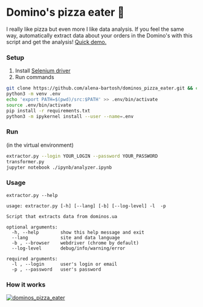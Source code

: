 # Domino's pizza eater :pizza:
I really like pizza but even more I like data analysis. 
If you feel the same way, automatically extract data about your orders in the Domino's with this script and get the analysis!
[Quick demo.](https://github.com/alena-bartosh/dominos_pizza_eater/blob/master/ipynb/analyzer.ipynb)
 
### Setup
1. Install [Selenium driver](https://selenium-python.readthedocs.io/installation.html)
2. Run commands
```sh
git clone https://github.com/alena-bartosh/dominos_pizza_eater.git && cd dominos_pizza_eater/
python3 -m venv .env
echo 'export PATH=$(pwd)/src:$PATH' >> .env/bin/activate
source .env/bin/activate
pip install -r requirements.txt
python3 -m ipykernel install --user --name=.env
```

### Run
(in the virtual environment)
```sh
extractor.py --login YOUR_LOGIN --password YOUR_PASSWORD
transformer.py
jupyter notebook ./ipynb/analyzer.ipynb
```

### Usage
```
extractor.py --help

usage: extractor.py [-h] [--lang] [-b] [--log-level] -l  -p

Script that extracts data from dominos.ua

optional arguments:
  -h, --help        show this help message and exit
  --lang            site and data language
  -b , --browser    webdriver (chrome by default)
  --log-level       debug/info/warning/error

required arguments:
  -l , --login      user's login or email
  -p , --password   user's password
```

### How it works
[![dominos_pizza_eater](https://img.youtube.com/vi/NGUPQketHSU/0.jpg)](https://youtu.be/NGUPQketHSU)
